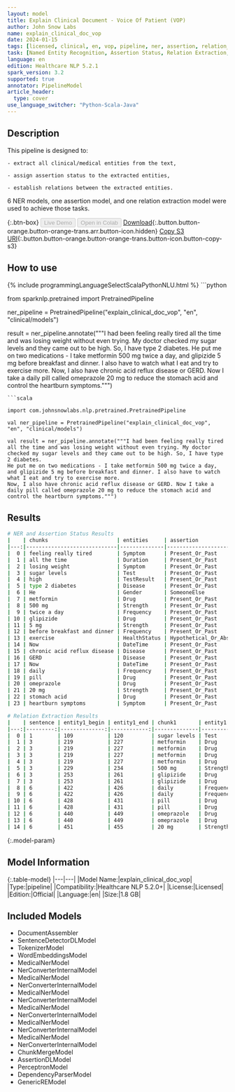 ```yaml
---
layout: model
title: Explain Clinical Document - Voice Of Patient (VOP)
author: John Snow Labs
name: explain_clinical_doc_vop
date: 2024-01-15
tags: [licensed, clinical, en, vop, pipeline, ner, assertion, relation_extraction]
task: [Named Entity Recognition, Assertion Status, Relation Extraction, Pipeline Healthcare]
language: en
edition: Healthcare NLP 5.2.1
spark_version: 3.2
supported: true
annotator: PipelineModel
article_header:
  type: cover
use_language_switcher: "Python-Scala-Java"
---
```


## Description

This pipeline is designed to:

    - extract all clinical/medical entities from the text,

    - assign assertion status to the extracted entities,

    - establish relations between the extracted entities.

6 NER models, one assertion model, and one relation extraction model were used to achieve those tasks.

{:.btn-box}
<button class="button button-orange" disabled>Live Demo</button>
<button class="button button-orange" disabled>Open in Colab</button>
[Download](https://s3.amazonaws.com/auxdata.johnsnowlabs.com/clinical/models/explain_clinical_doc_vop_en_5.2.1_3.2_1705353221923.zip){:.button.button-orange.button-orange-trans.arr.button-icon.hidden}
[Copy S3 URI](s3://auxdata.johnsnowlabs.com/clinical/models/explain_clinical_doc_vop_en_5.2.1_3.2_1705353221923.zip){:.button.button-orange.button-orange-trans.button-icon.button-copy-s3}

## How to use



<div class="tabs-box" markdown="1">
{% include programmingLanguageSelectScalaPythonNLU.html %}
```python

from sparknlp.pretrained import PretrainedPipeline

ner_pipeline = PretrainedPipeline("explain_clinical_doc_vop", "en", "clinical/models")

result = ner_pipeline.annotate("""I had been feeling really tired all the time and was losing weight without even trying. My doctor checked my sugar levels and they came out to be high. So, I have type 2 diabetes. 
He put me on two medications - I take metformin 500 mg twice a day, and glipizide 5 mg before breakfast and dinner. I also have to watch what I eat and try to exercise more.
Now, I also have chronic acid reflux disease or GERD. Now I take a daily pill called omeprazole 20 mg to reduce the stomach acid and control the heartburn symptoms.""")

```
```scala

import com.johnsnowlabs.nlp.pretrained.PretrainedPipeline

val ner_pipeline = PretrainedPipeline("explain_clinical_doc_vop", "en", "clinical/models")

val result = ner_pipeline.annotate("""I had been feeling really tired all the time and was losing weight without even trying. My doctor checked my sugar levels and they came out to be high. So, I have type 2 diabetes. 
He put me on two medications - I take metformin 500 mg twice a day, and glipizide 5 mg before breakfast and dinner. I also have to watch what I eat and try to exercise more.
Now, I also have chronic acid reflux disease or GERD. Now I take a daily pill called omeprazole 20 mg to reduce the stomach acid and control the heartburn symptoms.""")

```
</div>

## Results

```bash
# NER and Assertion Status Results
|    | chunks                      | entities     | assertion              |
|---:|-----------------------------|--------------|------------------------|
|  0 | feeling really tired        | Symptom      | Present_Or_Past        |
|  1 | all the time                | Duration     | Present_Or_Past        |
|  2 | losing weight               | Symptom      | Present_Or_Past        |
|  3 | sugar levels                | Test         | Present_Or_Past        |
|  4 | high                        | TestResult   | Present_Or_Past        |
|  5 | type 2 diabetes             | Disease      | Present_Or_Past        |
|  6 | He                          | Gender       | SomeoneElse            |
|  7 | metformin                   | Drug         | Present_Or_Past        |
|  8 | 500 mg                      | Strength     | Present_Or_Past        |
|  9 | twice a day                 | Frequency    | Present_Or_Past        |
| 10 | glipizide                   | Drug         | Present_Or_Past        |
| 11 | 5 mg                        | Strength     | Present_Or_Past        |
| 12 | before breakfast and dinner | Frequency    | Present_Or_Past        |
| 13 | exercise                    | HealthStatus | Hypothetical_Or_Absent |
| 14 | Now                         | DateTime     | Present_Or_Past        |
| 15 | chronic acid reflux disease | Disease      | Present_Or_Past        |
| 16 | GERD                        | Disease      | Present_Or_Past        |
| 17 | Now                         | DateTime     | Present_Or_Past        |
| 18 | daily                       | Frequency    | Present_Or_Past        |
| 19 | pill                        | Drug         | Present_Or_Past        |
| 20 | omeprazole                  | Drug         | Present_Or_Past        |
| 21 | 20 mg                       | Strength     | Present_Or_Past        |
| 22 | stomach acid                | Drug         | Present_Or_Past        |
| 23 | heartburn symptoms          | Symptom      | Present_Or_Past        |

# Relation Extraction Results
|    | sentence | entity1_begin | entity1_end | chunk1       | entity1   | entity2_begin | entity2_end | chunk2                      | entity2    | relation        | confidence |
|---:|---------:|--------------:|------------:|--------------|-----------|---------------|-------------|-----------------------------|------------|-----------------|-----------:|
|  0 | 1        | 109           | 120         | sugar levels | Test      | 146           | 149         | high                        | TestResult | Test-TestResult | 1.0        |
|  1 | 3        | 219           | 227         | metformin    | Drug      | 229           | 234         | 500 mg                      | Strength   | Drug-Strength   | 1.0        |
|  2 | 3        | 219           | 227         | metformin    | Drug      | 236           | 246         | twice a day                 | Frequency  | Drug-Frequency  | 1.0        |
|  3 | 3        | 219           | 227         | metformin    | Drug      | 253           | 261         | glipizide                   | Drug       | Drug-Drug       | 1.0        |
|  4 | 3        | 219           | 227         | metformin    | Drug      | 263           | 266         | 5 mg                        | Strength   | Drug-Strength   | 1.0        |
|  5 | 3        | 229           | 234         | 500 mg       | Strength  | 253           | 261         | glipizide                   | Drug       | Strength-Drug   | 1.0        |
|  6 | 3        | 253           | 261         | glipizide    | Drug      | 263           | 266         | 5 mg                        | Strength   | Drug-Strength   | 1.0        |
|  7 | 3        | 253           | 261         | glipizide    | Drug      | 268           | 294         | before breakfast and dinner | Frequency  | Drug-Frequency  | 1.0        |
|  8 | 6        | 422           | 426         | daily        | Frequency | 428           | 431         | pill                        | Drug       | Frequency-Drug  | 1.0        |
|  9 | 6        | 422           | 426         | daily        | Frequency | 440           | 449         | omeprazole                  | Drug       | Frequency-Drug  | 1.0        |
| 10 | 6        | 428           | 431         | pill         | Drug      | 440           | 449         | omeprazole                  | Drug       | Drug-Drug       | 1.0        |
| 11 | 6        | 428           | 431         | pill         | Drug      | 451           | 455         | 20 mg                       | Strength   | Drug-Strength   | 1.0        |
| 12 | 6        | 440           | 449         | omeprazole   | Drug      | 451           | 455         | 20 mg                       | Strength   | Drug-Strength   | 1.0        |
| 13 | 6        | 440           | 449         | omeprazole   | Drug      | 471           | 482         | stomach acid                | Drug       | Drug-Drug       | 1.0        |
| 14 | 6        | 451           | 455         | 20 mg        | Strength  | 471           | 482         | stomach acid                | Drug       | Strength-Drug   | 1.0        |
```

{:.model-param}
## Model Information

{:.table-model}
|---|---|
|Model Name:|explain_clinical_doc_vop|
|Type:|pipeline|
|Compatibility:|Healthcare NLP 5.2.0+|
|License:|Licensed|
|Edition:|Official|
|Language:|en|
|Size:|1.8 GB|

## Included Models

- DocumentAssembler
- SentenceDetectorDLModel
- TokenizerModel
- WordEmbeddingsModel
- MedicalNerModel
- NerConverterInternalModel
- MedicalNerModel
- NerConverterInternalModel
- MedicalNerModel
- NerConverterInternalModel
- MedicalNerModel
- NerConverterInternalModel
- MedicalNerModel
- NerConverterInternalModel
- MedicalNerModel
- NerConverterInternalModel
- ChunkMergeModel
- AssertionDLModel
- PerceptronModel
- DependencyParserModel
- GenericREModel
